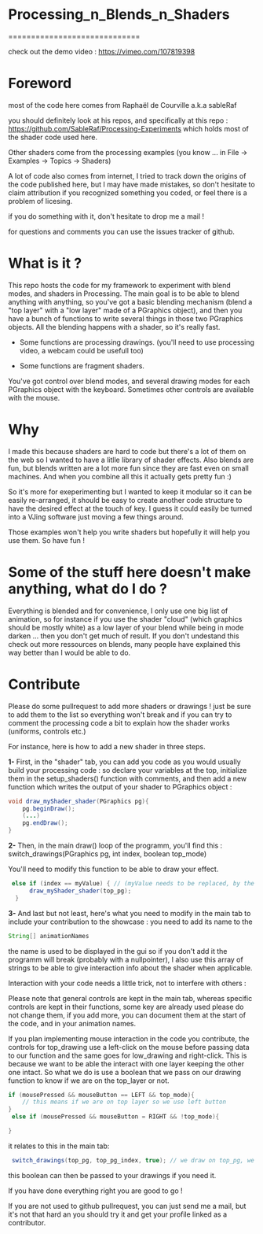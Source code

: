 # Processing_n_Blends_n_Shaders
=============================

check out the demo video : https://vimeo.com/107819398

Foreword
========
most of the code here comes from Raphaël de Courville a.k.a sableRaf 

you should definitely look at his repos, and specifically at this repo : https://github.com/SableRaf/Processing-Experiments which holds most of the shader code used here. 

Other shaders come from the processing examples (you know ... in File -> Examples -> Topics -> Shaders)

A lot of code also comes from internet, I tried to track down the origins of the code published here, but I may have made mistakes, so don't hesitate to claim attribution if you recognized something you coded, or feel there is a problem of licesing.

if you do something with it, don't hesitate to drop me a mail !

for questions and comments you can use the issues tracker of github.



What is it ?
============
This repo hosts the code for my framework to experiment with blend modes, and shaders in Processing. The main goal is to be able to blend anything with anything, so you've got a basic blending mechanism (blend a "top layer" with a "low layer" made of a PGraphics object), and then you have a bunch of functions to write several things in those two PGraphics objects. All the blending happens with a shader, so it's really fast.

* Some functions are processing drawings. (you'll need to use processing video, a webcam could be usefull too)

* Some functions are fragment shaders.

You've got control over blend modes, and several drawing modes for each PGraphics object with the keyboard. Sometimes other controls are available with the mouse.


Why
===
I made this because shaders are hard to code but there's a lot of them on the web so I wanted to have a litlle library of shader effects. Also blends are fun, but blends written are a lot more fun since they are fast even on small machines. And when you combine all this it actually gets pretty fun :) 

So it's more for exeperimenting but I wanted to keep it modular so it can be easily re-arranged, it should be easy to create another code structure to have the desired effect at the touch of key. I guess it could easily be turned into a VJing software just moving a few things around.

Those examples won't help you write shaders but hopefully it will help you use them.
So have fun !


Some of the stuff here doesn't make anything, what do I do ?
============================================================

Everything is blended and for convenience, I only use one big list of animation, so for instance if you use the shader "cloud" (which graphics should be mostly white) as a low layer of your blend while being in mode darken ... then you don't get much of result. If you don't undestand this check out more ressources on blends, many people have explained this way better than I would be able to do.



Contribute
==========
Please do some pullrequest to add more shaders or drawings ! just be sure to add them to the list so everything won't break and if you can try to comment the processing code a bit to explain how the shader works (uniforms, controls etc.)

For instance, here is how to add a new shader in three steps.

**1-** First, in the "shader" tab, you can add you code as you would usually build your processing code : so declare your variables at the top, initialize them in the setup_shaders() function with comments, and then add a new function which writes the output of your shader to PGraphics object : 

```java
void draw_myShader_shader(PGraphics pg){
	pg.beginDraw();
	(...)
	pg.endDraw();
}
```


**2-** Then, in the main draw() loop of the programm,  you'll find this : switch_drawings(PGraphics pg, int index, boolean top_mode)

You'll need to modify this function to be able to draw your effect.

```java
 else if (index == myValue) { // (myValue needs to be replaced, by the value that is actually right for were you are)
      draw_myShader_shader(top_pg);
  }
``` 

**3-** And last but not least, here's what you need to modify in the main tab to include your contribution to the showcase : 
you need to add its name to the 

``` java
String[] animationNames 
```

the name is used to be displayed  in the gui so if you don't add it the programm will break (probably with a nullpointer), I also use this array of strings to be able to give interaction info about the shader when applicable.


Interaction with your code needs a little trick, not to interfere with others :

Please note that general controls are kept in the main tab, whereas specific controls are kept in their functions, some key are already used please do not change them, if you add more, you can document them at the start of the code, and in your animation names.

If you plan implementing mouse interaction in the code you contribute, the controls for top_drawing use a left-click on the mouse before passing data to our function and the same goes for low_drawing and right-click. This is because we want to be able the interact with one layer keeping the other one intact. So what we do is use a boolean that we pass on our drawing function to know if we are on the top_layer or not.

``` java
if (mousePressed && mouseButton == LEFT && top_mode){
	// this means if we are on top layer so we use left button
}
 else if (mousePressed && mouseButton = RIGHT && !top_mode){

}
```

it relates to this  in the main tab:

``` java
 switch_drawings(top_pg, top_pg_index, true); // we draw on top_pg, we draw the drawing at top_pg_indes in our animation list, we explicitly say true to top_pg
 ```

this boolean can then be passed to your drawings if you need it.

If you have done everything right you are good to go !

If you are not used to github pullrequest, you can just send me a mail, but it's not that hard an you should try it and get your profile linked as a contributor.







